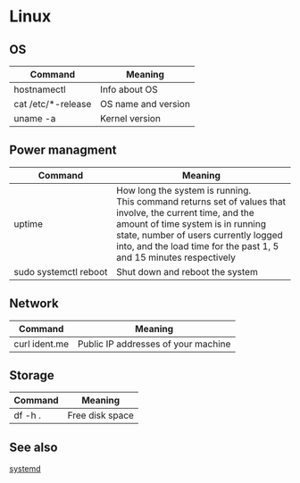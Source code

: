 # Linux

## OS

Command | Meaning
-|-
hostnamectl | Info about OS
cat /etc/*-release | OS name and version
uname -a | Kernel version

## Power managment

Command | Meaning
-|-
uptime | How long the system is running. <br/>This command returns set of values that involve, the current time, and the amount of time system is in running state, number of users currently logged into, and the load time for the past 1, 5 and 15 minutes respectively
sudo&nbsp;systemctl&nbsp;reboot | Shut down and reboot the system

## Network

Command | Meaning
-|-
curl ident.me | Public IP addresses of your machine

## Storage

Command | Meaning
-|-
df -h . | Free disk space

## See also

[systemd](https://wiki.archlinux.org/index.php/systemd)
